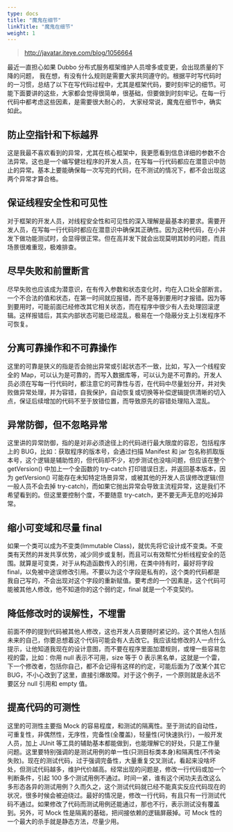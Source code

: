 ```yaml
---
type: docs
title: "魔鬼在细节"
linkTitle: "魔鬼在细节"
weight: 1
---
```


> http://javatar.iteye.com/blog/1056664

最近一直担心如果 Dubbo 分布式服务框架维护人员增多或变更，会出现质量的下降的问题， 我在想，有没有什么规则是需要大家共同遵守的。根据平时写代码时的一习惯，总结了以下在写代码过程中，尤其是框架代码，要时刻牢记的细节。可能下面要讲的这些，大家都会觉得很简单，很基础，但要做到时刻牢记。在每一行代码中都考虑这些因素，是需要很大耐心的， 大家经常说，魔鬼在细节中，确实如此。 

## 防止空指针和下标越界 

这是我最不喜欢看到的异常，尤其在核心框架中，我更愿看到信息详细的参数不合法异常。这也是一个编写健壮程序的开发人员，在写每一行代码都应在潜意识中防止的异常。基本上要能确保每一次写完的代码，在不测试的情况下，都不会出现这两个异常才算合格。 

## 保证线程安全性和可见性

对于框架的开发人员，对线程安全性和可见性的深入理解是最基本的要求。需要开发人员，在写每一行代码时都应在潜意识中确保其正确性。因为这种代码，在小并发下做功能测试时，会显得很正常。但在高并发下就会出现莫明其妙的问题，而且场景很难重现，极难排查。 

## 尽早失败和前置断言

尽早失败也应该成为潜意识，在有传入参数和状态变化时，均在入口处全部断言。一个不合法的值和状态，在第一时间就应报错，而不是等到要用时才报错。因为等到要用时，可能前面已经修改其它相关状态，而在程序中很少有人去处理回滚逻辑。这样报错后，其实内部状态可能已经混乱，极易在一个隐蔽分支上引发程序不可恢复。 

## 分离可靠操作和不可靠操作
 
这里的可靠是狭义的指是否会抛出异常或引起状态不一致，比如，写入一个线程安全的 Map，可以认为是可靠的，而写入数据库等，可以认为是不可靠的。开发人员必须在写每一行代码时，都注意它的可靠性与否，在代码中尽量划分开，并对失败做异常处理，并为容错，自我保护，自动恢复或切换等补偿逻辑提供清晰的切入点，保证后续增加的代码不至于放错位置，而导致原先的容错处理陷入混乱。 

## 异常防御，但不忽略异常

这里讲的异常防御，指的是对非必须途径上的代码进行最大限度的容忍，包括程序上的 BUG，比如：获取程序的版本号，会通过扫描 Manifest 和 jar 包名称抓取版本号，这个逻辑是辅助性的，但代码却不少，初步测试也没啥问题，但应该在整个 getVersion() 中加上一个全函数的 try-catch 打印错误日志，并返回基本版本，因为 getVersion() 可能存在未知特定场景异常，或被其他的开发人员误修改逻辑(但一般人员不会去掉 try-catch)，而如果它抛出异常会导致主流程异常，这是我们不希望看到的。但这里要控制个度，不要随意 try-catch，更不要无声无息的吃掉异常。 

## 缩小可变域和尽量 final 

如果一个类可以成为不变类(Immutable Class)，就优先将它设计成不变类。不变类有天然的并发共享优势，减少同步或复制，而且可以有效帮忙分析线程安全的范围。就算是可变类，对于从构造函数传入的引用，在类中持有时，最好将字段 final，以免被中途误修改引用。不要以为这个字段是私有的，这个类的代码都是我自己写的，不会出现对这个字段的重新赋值。要考虑的一个因素是，这个代码可能被其他人修改，他不知道你的这个弱约定，final 就是一个不变契约。 

## 降低修改时的误解性，不埋雷
 
前面不停的提到代码被其他人修改，这也开发人员要随时紧记的。这个其他人包括未来的自己，你要总想着这个代码可能会有人去改它。我应该给修改的人一点什么提示，让他知道我现在的设计意图，而不要在程序里面加潜规则，或埋一些容易忽视的雷，比如：你用 null 表示不可用，size 等于 0 表示黑名单，这就是一个雷，下一个修改者，包括你自己，都不会记得有这样的约定，可能后面为了改某个其它 BUG，不小心改到了这里，直接引爆故障。对于这个例子，一个原则就是永远不要区分 null 引用和 empty 值。 

## 提高代码的可测性 

这里的可测性主要指 Mock 的容易程度，和测试的隔离性。至于测试的自动性，可重复性，非偶然性，无序性，完备性(全覆盖)，轻量性(可快速执行)，一般开发人员，加上 JUnit 等工具的辅助基本都能做到，也能理解它的好处，只是工作量问题。这里要特别强调的是测试用例的单一性(只测目标类本身)和隔离性(不传染失败)。现在的测试代码，过于强调完备性，大量重复交叉测试，看起来没啥坏处，但测试代码越多，维护代价越高。经常出现的问题是，修改一行代码或加一个判断条件，引起 100 多个测试用例不通过。时间一紧，谁有这个闲功夫去改这么多形态各异的测试用例？久而久之，这个测试代码就已经不能真实反应代码现在的状况，很多时候会被迫绕过。最好的情况是，修改一行代码，有且只有一行测试代码不通过。如果修改了代码而测试用例还能通过，那也不行，表示测试没有覆盖到。另外，可 Mock 性是隔离的基础，把间接依赖的逻辑屏蔽掉。可 Mock 性的一个最大的杀手就是静态方法，尽量少用。 